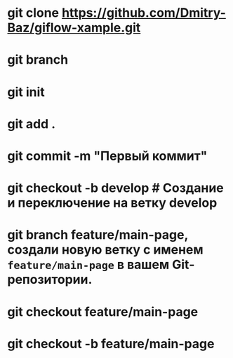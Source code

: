 # git clone https://github.com/Dmitry-Baz/giflow-xample.git
# git branch
# git init
# git add .
# git commit -m "Первый коммит"
# git checkout -b develop  # Создание и переключение на ветку develop
# git branch feature/main-page, создали новую ветку с именем `feature/main-page` в вашем Git-репозитории. 
# git checkout feature/main-page
# git checkout -b feature/main-page